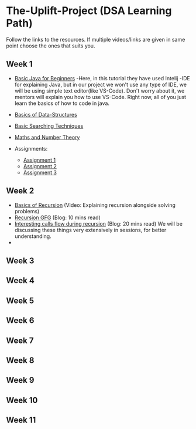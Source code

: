 # The-Uplift-Project (DSA Learning Path)
Follow the links to the resources. If multiple videos/links are given in same point choose the ones that suits you.


## Week 1
  * [Basic Java for Beginners](https://www.youtube.com/watch?v=eIrMbAQSU34&feature=youtu.be)
     -Here, in this tutorial they have used Intelij -IDE for explaining Java, but in our project we won't use any type of IDE, we will be using simple text editor(like VS-Code). Don't worry about it, we mentors will explain you how to use VS-Code. Right now, all of you just learn the basics of how to code in java.   
 
  * [Basics of Data-Structures](https://github.com/Shubham230198/The-Uplift-Project-DSA/blob/master/Week%201/Basics_of_Data-Structures.md)
 
  * [Basic Searching Techniques](https://github.com/Shubham230198/The-Uplift-Project-DSA/blob/master/Week%201/Basic_Searching_Techniques.md)
  
  * [Maths and Number Theory](https://github.com/Shubham230198/The-Uplift-Project-DSA/blob/master/Week%201/Maths_and_Number_Theory.md)
  
  * Assignments:
    * [Assignment 1](https://www.hackerrank.com/week1-assignment1) 
    * [Assignment 2](https://www.hackerrank.com/week1-assignment2)
    * [Assignment 3](https://www.hackerrank.com/week1-assignment3)


## Week 2
  * [Basics of Recursion](https://www.youtube.com/watch?v=AqHoXqOgctU)  (Video: Explaining recursion alongside solving problems)
  * [Recursion GFG](https://www.geeksforgeeks.org/recursion/) (Blog: 10 mins read)
  * [Interesting calls flow during recursion](https://www.programiz.com/java-programming/recursion) (Blog: 20 mins read) We will be discussing these things very extensively in sessions, for better understanding.
  * []()


## Week 3


## Week 4


## Week 5


## Week 6


## Week 7


## Week 8


## Week 9


## Week 10


## Week 11
